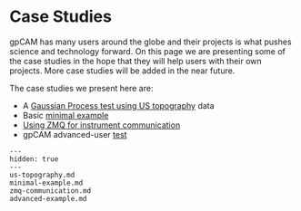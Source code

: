# Case Studies

gpCAM has many users around the globe and their projects is what pushes science and technology forward. On this page we are presenting some of the case studies in the hope that they will help users with their own projects. More case studies will be added in the near future. 

The case studies we present here are:

* A [Gaussian Process test using US topography](us-topography.md) data
* Basic [minimal example](minimal-example.md)
* [Using ZMQ for instrument communication](zmq-communication.md)
* gpCAM advanced-user [test](advanced-example.md)

```{toctree}
---
hidden: true
---
us-topography.md
minimal-example.md
zmq-communication.md
advanced-example.md
```